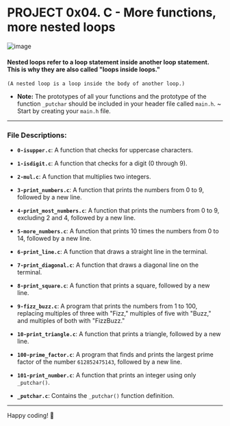 # PROJECT 0x04. C - More functions, more nested loops

![image](https://user-images.githubusercontent.com/105258746/190835047-aa8ab3e3-4e8a-4302-a215-8af869289b9e.png)

#### Nested loops refer to a loop statement inside another loop statement. This is why they are also called "loops inside loops."
`(A nested loop is a loop inside the body of another loop.)`

- **Note:** The prototypes of all your functions and the prototype of the function `_putchar` should be included in your header file called `main.h`.
~ Start by creating your `main.h` file.

---

### File Descriptions:

- **`0-isupper.c`**: A function that checks for uppercase characters.

- **`1-isdigit.c`**: A function that checks for a digit (0 through 9).

- **`2-mul.c`**: A function that multiplies two integers.

- **`3-print_numbers.c`**: A function that prints the numbers from 0 to 9, followed by a new line.

- **`4-print_most_numbers.c`**: A function that prints the numbers from 0 to 9, excluding 2 and 4, followed by a new line.

- **`5-more_numbers.c`**: A function that prints 10 times the numbers from 0 to 14, followed by a new line.

- **`6-print_line.c`**: A function that draws a straight line in the terminal.

- **`7-print_diagonal.c`**: A function that draws a diagonal line on the terminal.

- **`8-print_square.c`**: A function that prints a square, followed by a new line.

- **`9-fizz_buzz.c`**: A program that prints the numbers from 1 to 100, replacing multiples of three with "Fizz," multiples of five with "Buzz," and multiples of both with "FizzBuzz."

- **`10-print_triangle.c`**: A function that prints a triangle, followed by a new line.

- **`100-prime_factor.c`**: A program that finds and prints the largest prime factor of the number `612852475143`, followed by a new line.

- **`101-print_number.c`**: A function that prints an integer using only `_putchar()`.

- **`_putchar.c`**: Contains the `_putchar()` function definition.

---

Happy coding! 🚀